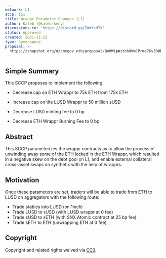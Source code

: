 ```yaml
---
network: L1
sccp: 151
title: Wrappr Parameter Changes (L1)
author: Kaleb (@kaleb-keny)
discussions-to: 'https://discord.gg/EWmYsH7X'
status: Approved
created: 2021-11-22
type: Governance
proposal: >-
  https://snapshot.org/#/snxgov.eth/proposal/QmWWipWzYohUVmCPrme7Gv5DUP7oWKSPv8WSiZS6ZVHqrc
---
```


## Simple Summary
<!--"If you can't explain it simply, you don't understand it well enough." Provide a simplified and layman-accessible explanation of the SCCP.-->

This SCCP proposes to implement the following:
 
 - Decrease cap on ETH Wrappr to 75k ETH from 175k ETH

 - Increase cap on the LUSD Wrappr to 50 million sUSD

 - Decrease LUSD minting fee to 0 bp

 - Decrease ETH Wrappr Burning Fee to 0 bp

## Abstract
<!--A short (~200 word) description of the variable change proposed.-->

This SCCP parameterizes the wrappr contracts as to allow the process of unwinding away some of the ETH locked in the ETH Wrappr, which resulted in a negative skew on the debt pool on L1, and enable external collateral cross-asset swaps on synthetix with the help of wrapprs.

## Motivation
<!--The motivation is critical for SCCPs that want to update variables within Synthetix. It should clearly explain why the existing variable is not incentive aligned. SCCP submissions without sufficient motivation may be rejected outright.-->

Once these parameters are set, traders will be able to trade from ETH to LUSD on aggregators with the following route:
- Trade stables into LUSD (on 1inch)
- Trade LUSD to sUSD (with LUSD wrappr at 0 fee)
- Trade sUSD to sETH (with SNX Atomic contract at 25 bp fee)
- Trade sETH to ETH (unwrapping ETH at 0 fee)


## Copyright
Copyright and related rights waived via [CC0](https://creativecommons.org/publicdomain/zero/1.0/).
